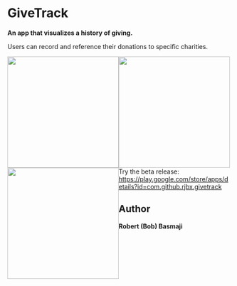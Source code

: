 # GiveTrack

**An app that visualizes a history of giving.**

Users can record and reference their donations to specific charities.

<img src="https://raw.githubusercontent.com/rjbx/Givetrack/master/images/giving.gif" style="float:left;" width="250"></img>
<img src="https://raw.githubusercontent.com/rjbx/Givetrack/master/images/record.gif" style="float:left;" width="250"></img>
<img src="https://raw.githubusercontent.com/rjbx/Givetrack/master/images/glance.gif" style="float:left;" width="250"></img>
Try the beta release: https://play.google.com/store/apps/details?id=com.github.rjbx.givetrack

## Author

**Robert (Bob) Basmaji**

